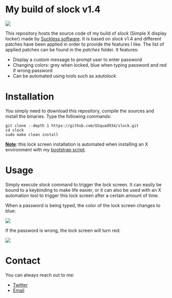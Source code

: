 # My build of slock v1.4

![](https://i.postimg.cc/L4g668VY/screenshot-20210702-023.png)

This repository hosts the source code of my build of *slock* (Simple X display locker) made by [Suckless software](https://tools.suckless.org/slock/). It is based on *slock* v1.4 and different patches have been applied in order to provide the features I like. The list of applied patches can be found in the *patches* folder. It features:

* Display a custom message to prompt user to enter password
* Changing colors: grey when locked, blue when typing password and red if wrong password
* Can be automated using tools such as *xautolock*

# Installation
You simply need to download this repository, compile the sources and install the binaries. Type the following commands:

```
git clone --depth 1 https://github.com/GSquad934/slock.git
cd slock
sudo make clean install
```

<u>**Note**</u>: this lock screen installation is automated when installing an X environment with my [bootstrap script](https://github.com/GSquad934/bootstrap).

# Usage
Simply execute *slock* command to trigger the lock screen. It can easily be bound to a keybinding to make life easier, or it can also be used with an X automation tool to trigger this lock screen after a certain amount of time.

When a password is being typed, the color of the lock screen changes to blue:

![](https://i.postimg.cc/3Jg8mfV3/screenshot-20210702-024.png)

If the password is wrong, the lock screen will turn red:

![](https://i.postimg.cc/L6d4qFyy/screenshot-20210702-025.png)

# Contact
You can always reach out to me:

* [Twitter](https://twitter.com/gaetanict)
* [Email](mailto:gaetan@ictpourtous.com)
